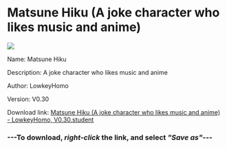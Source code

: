 # Matsune Hiku (A joke character who likes music and anime)

<img src = "https://raw.githubusercontent.com/Arbiter1223/Daigaku-Gurashi-Custom-Students/master/Students/Files/Matsune%20Hiku%20(A%20joke%20character%20who%20likes%20music%20and%20anime).png">

Name: Matsune Hiku

Description: A joke character who likes music and anime

Author: LowkeyHomo

Version: V0.30

Download link: <a href="https://raw.githubusercontent.com/Arbiter1223/Daigaku-Gurashi-Custom-Students/master/Students/Files/Matsune%20Hiku%20(A%20joke%20character%20who%20likes%20music%20and%20anime)%20-%20LowkeyHomo%2C%20V0.30.student">Matsune Hiku (A joke character who likes music and anime) - LowkeyHomo, V0.30.student</a>

### ---**To download, _right-click_ the link, and select _"Save as"_**---
